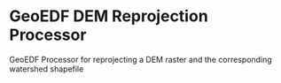 # GeoEDF DEM Reprojection Processor
GeoEDF Processor for reprojecting a DEM raster and the corresponding watershed shapefile
